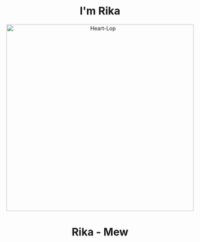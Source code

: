 <h1 align="center">I'm Rika </h1>
<p align="center">
<img src="https://cdn.discordapp.com/attachments/632434742427516948/1019502423993241640/IMG-20220914-WA0091.jpg" alt="Heart-Lop" width="500"/>
</p>
<h1 align="center">Rika - Mew </h1>
<p align="center">

<!---

